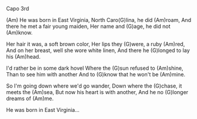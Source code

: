 Capo 3rd

(Am)
He was born in East Virginia,
North Caro(G)lina, he did (Am)roam,
And there he met a fair young maiden,
Her name and (G)age, he did not (Am)know.

Her hair it was, a soft brown color,
Her lips they (G)were, a ruby (Am)red,
And on her breast, well she wore white linen,
And there he (G)longed to lay his (Am)head.

I'd rather be in some dark hovel
Where the (G)sun refused to (Am)shine,
Than to see him with another
And to (G)know that he won't be (Am)mine.

So I'm going down where we'd go wander,
Down where the (G)chase, it meets the (Am)sea,
But now his heart is with another,
And he no (G)longer dreams of (Am)me.

He was born in East Virginia...
